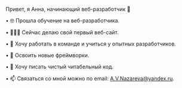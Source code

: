 Привет, я Анна, начинающий веб-разработчик 👋

• 🤓 Прошла обучение на веб-разработчика.

• 👩🏼‍💻 Сейчас делаю свой первый веб-сайт.

• 🔞 Хочу работать в команде и учиться у опытных разработчиков.

• 🎯 Освоить новые фреймворки.

• 📝 Хочу писать чистый читабельный код.

• 📫 Связаться со мной можно по email: A.V.Nazareva@yandex.ru.
